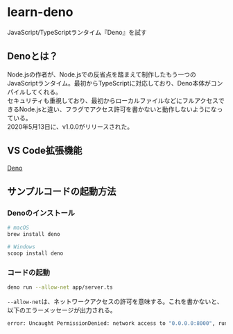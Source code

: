 # learn-deno
JavaScript/TypeScriptランタイム『Deno』を試す

## Denoとは？
Node.jsの作者が、Node.jsでの反省点を踏まえて制作したもう一つのJavaScriptランタイム。最初からTypeScriptに対応しており、Deno本体がコンパイルしてくれる。  
セキュリティも重視しており、最初からローカルファイルなどにフルアクセスできるNode.jsと違い、フラグでアクセス許可を書かないと動作しないようになっている。  
2020年5月13日に、v1.0.0がリリースされた。

## VS Code拡張機能
[Deno](https://marketplace.visualstudio.com/items?itemName=denoland.vscode-deno)

## サンプルコードの起動方法
### Denoのインストール
``` bash
# macOS
brew install deno

# Windows
scoop install deno
```

### コードの起動
``` bash
deno run --allow-net app/server.ts
```
`--allow-net`は、ネットワークアクセスの許可を意味する。これを書かないと、以下のエラーメッセージが出力される。
``` bash
error: Uncaught PermissionDenied: network access to "0.0.0.0:8000", run again with the --allow-net flag
```